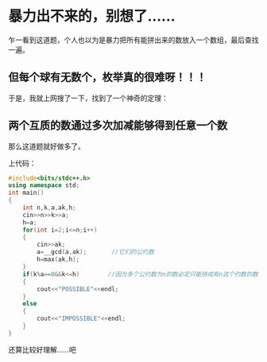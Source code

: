 # 暴力出不来的，别想了……
乍一看到这道题，个人也以为是暴力把所有能拼出来的数放入一个数组，最后查找一遍。
## 但每个球有无数个，枚举真的很难呀！！！
于是，我就上网搜了一下，找到了一个神奇的定理：

## 两个互质的数通过多次加减能够得到任意一个数

那么这道题就好做多了。

上代码：
```cpp
#include<bits/stdc++.h>
using namespace std;
int main()
{
    int n,k,a,ak,h;
	cin>>n>>k>>a;
	h=a;
	for(int i=2;i<=n;i++)
	{
	    cin>>ak;
		a=__gcd(a,ak);       //它们的公约数
		h=max(ak,h);
	}
	if(k%a==0&&k<=h)        //因为多个公约数为n的数必定只能拼成有n这个约数的数
	{
	    cout<<"POSSIBLE"<<endl;
	}
	else
	{
	    cout<<"IMPOSSIBLE"<<endl;
	}
}
```

还算比较好理解……吧